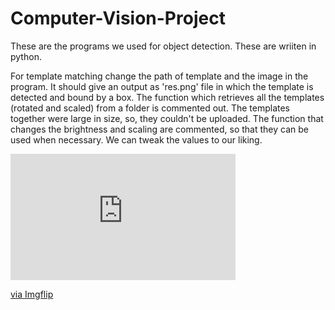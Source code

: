 # Computer-Vision-Project

These are the programs we used for object detection. These are wriiten in python.

For template matching change the path of template and the image in the program. It should give an output as 'res.png' file in which the template is detected and bound by a box.
The function which retrieves all the templates (rotated and scaled) from a folder is commented out. The templates together were large in size, so, they couldn't be uploaded. 
The function that changes the brightness and scaling are commented, so that they can be used when necessary. We can tweak the values to our liking. 

<div style="width:360px;max-width:100%;"><div style="height:0;padding-bottom:56.11%;position:relative;"><iframe width="360" height="202" style="position:absolute;top:0;left:0;width:100%;height:100%;" frameBorder="0" src="https://imgflip.com/embed/4q4got"></iframe></div><p><a href="https://imgflip.com/gif/4q4got">via Imgflip</a></p></div>
